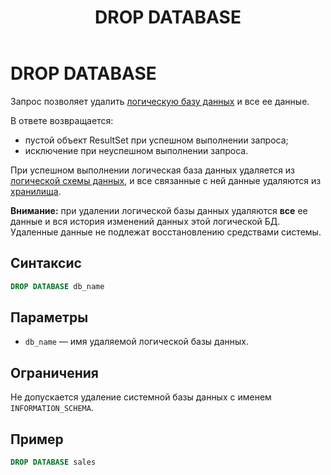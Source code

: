 ﻿---
layout: default
title: DROP DATABASE
nav_order: 16
parent: Запросы SQL+
grand_parent: Справочная информация
has_children: false
has_toc: false
---

# DROP DATABASE

Запрос позволяет удалить [логическую базу данных](../../../Обзор_понятий_компонентов_и_связей/Основные_понятия/Логическая_база_данных/Логическая_база_данных.md) 
и все ее данные.

В ответе возвращается:
*   пустой объект ResultSet при успешном выполнении запроса;
*   исключение при неуспешном выполнении запроса.

При успешном выполнении логическая база данных удаляется из 
[логической схемы данных](../../../Обзор_понятий_компонентов_и_связей/Основные_понятия/Логическая_схема_данных/Логическая_схема_данных.md), 
и все связанные с ней данные удаляются из [хранилища](../../../Обзор_понятий_компонентов_и_связей/Основные_понятия/Хранилище_данных/Хранилище_данных.md).

**Внимание:** при удалении логической базы данных удаляются **все** ее данные и вся история изменений 
данных этой логической БД. Удаленные данные не подлежат восстановлению средствами системы.

## Синтаксис

```sql
DROP DATABASE db_name
```

## Параметры

*   `db_name` — имя удаляемой логической базы данных.

## Ограничения

Не допускается удаление системной базы данных с именем `INFORMATION_SCHEMA`.

## Пример

```sql
DROP DATABASE sales
```
